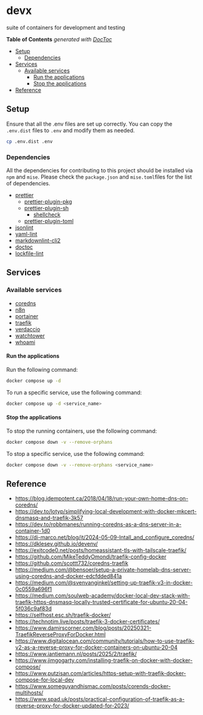 
# devx

suite of containers for development and testing

<!-- START doctoc generated TOC please keep comment here to allow auto update -->
<!-- DON'T EDIT THIS SECTION, INSTEAD RE-RUN doctoc TO UPDATE -->
**Table of Contents**  _generated with [DocToc](https://github.com/thlorenz/doctoc)_

- [Setup](#setup)
  - [Dependencies](#dependencies)
- [Services](#services)
  - [Available services](#available-services)
    - [Run the applications](#run-the-applications)
    - [Stop the applications](#stop-the-applications)
- [Reference](#reference)

<!-- END doctoc generated TOC please keep comment here to allow auto update -->

## Setup

Ensure that all the .env files are set up correctly. You can copy the `.env.dist` files to `.env` and modify them as needed.

```bash
cp .env.dist .env
```

### Dependencies

All the dependencies for contributing to this project should be installed via `npm` and `mise`. Please check the `package.json`
and `mise.toml`files for the list of dependencies.

- [prettier](https://prettier.io/)
  - [prettier-plugin-pkg](https://github.com/un-ts/prettier/tree/master/packages/pkg)
  - [prettier-plugin-sh](https://github.com/un-ts/prettier/tree/master/packages/sh)
    - [shellcheck](https://github.com/koalaman/shellcheck)
  - [prettier-plugin-toml](https://github.com/un-ts/prettier/tree/master/packages/toml)
- [jsonlint](https://github.com/prantlf/jsonlint)
- [yaml-lint](https://github.com/rasshofer/yaml-lint)
- [markdownlint-cli2](https://github.com/DavidAnson/markdownlint-cli2)
- [doctoc](https://github.com/thlorenz/doctoc)
- [lockfile-lint](https://github.com/lirantal/lockfile-lint)

## Services

### Available services

 - [coredns](./services/coredns/README.md)
 - [n8n](./services/n8n/README.md)
 - [portainer](./services/portainer/README.md)
 - [traefik](./services/traefik/README.md)
 - [verdaccio](./services/verdaccio/README.md)
 - [watchtower](./services/watchtower/README.md)
 - [whoami](./services/whoami/README.md)

#### Run the applications

Run the following command:

```sh
docker compose up -d
```

To run a specific service, use the following command:

```sh
docker compose up -d <service_name>
```

#### Stop the applications

To stop the running containers, use the following command:

```sh
docker compose down -v --remove-orphans
```

To stop a specific service, use the following command:

```sh
docker compose down -v --remove-orphans <service_name>
```

## Reference

- <https://blog.idempotent.ca/2018/04/18/run-your-own-home-dns-on-coredns/>
- <https://dev.to/lotyp/simplifying-local-development-with-docker-mkcert-dnsmasq-and-traefik-3k57>
- <https://dev.to/robbmanes/running-coredns-as-a-dns-server-in-a-container-1d0>
- <https://di-marco.net/blog/it/2024-05-09-Intall_and_configure_coredns/>
- <https://dklesev.github.io/devenv/>
- <https://exitcode0.net/posts/homeassistant-tls-with-tailscale-traefik/>
- <https://github.com/MikeTeddyOmondi/traefik-config-docker>
- <https://github.com/scottt732/coredns-traefik>
- <https://medium.com/@bensoer/setup-a-private-homelab-dns-server-using-coredns-and-docker-edcfdded841a>
- <https://medium.com/@svenvanginkel/setting-up-traefik-v3-in-docker-0c0559a696f1>
- <https://medium.com/soulweb-academy/docker-local-dev-stack-with-traefik-https-dnsmasq-locally-trusted-certificate-for-ubuntu-20-04-5f036c9af83d>
- <https://selfhost.esc.sh/traefik-docker/>
- <https://technotim.live/posts/traefik-3-docker-certificates/>
- <https://www.damirscorner.com/blog/posts/20250321-TraefikReverseProxyForDocker.html>
- <https://www.digitalocean.com/community/tutorials/how-to-use-traefik-v2-as-a-reverse-proxy-for-docker-containers-on-ubuntu-20-04>
- <https://www.iantiemann.nl/posts/2025/2/traefik/>
- <https://www.jimgogarty.com/installing-traefik-on-docker-with-docker-compose/>
- <https://www.putzisan.com/articles/https-setup-with-traefik-docker-compose-for-local-dev>
- <https://www.someguyandhismac.com/posts/corends-docker-multihosts/>
- <https://www.spad.uk/posts/practical-configuration-of-traefik-as-a-reverse-proxy-for-docker-updated-for-2023/>
